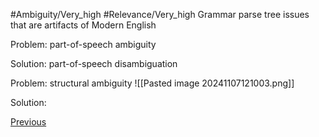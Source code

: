 #Ambiguity/Very_high
#Relevance/Very_high
Grammar parse tree issues that are artifacts of Modern English

Problem: part-of-speech ambiguity

Solution: part-of-speech disambiguation

Problem: structural ambiguity
![[Pasted image 20241107121003.png]]

Solution: 


[Previous](Create-Bijective-Mapping-to-Primitive-English-Grammar)